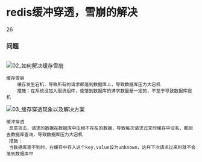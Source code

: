 # redis缓冲穿透，雪崩的解决

26

### 问题

```

```



![02_如何解决缓存雪崩](E:\U盘\视频\26_你能说说我们一般如何应对缓存雪崩以及穿透问题吗？\02_如何解决缓存雪崩.png)

```
缓存雪崩
	缓存发生宕机，导致所有的请求都落到数据库上，导致数据库压力大宕机
	措施：在系统没加入限流组件，使落到数据库的请求数量是一定的，不至于导致数据库宕机
```



![03_缓存穿透现象以及解决方案](E:\U盘\视频\26_你能说说我们一般如何应对缓存雪崩以及穿透问题吗？\03_缓存穿透现象以及解决方案.png)

```
缓冲穿透
 恶意攻击，请求的数据在数据库中压根不存在的数据，导致每次请求过来时缓存中没有，都回去数据库查询，导致数据库压力大宕机
 措施：
 当数据库查不到时，在缓存中存入这个key,value设为unknown，这样下次请求过来时就不会落到数据库中
```



